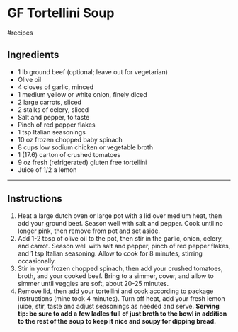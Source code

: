 # GF Tortellini Soup

#recipes 

## Ingredients

- 1 lb ground beef (optional; leave out for vegetarian)
- Olive oil
- 4 cloves of garlic, minced
- 1 medium yellow or white onion, finely diced
- 2 large carrots, sliced
- 2 stalks of celery, sliced
- Salt and pepper, to taste
- Pinch of red pepper flakes
- 1 tsp Italian seasonings
- 10 oz frozen chopped baby spinach
- 8 cups low sodium chicken or vegetable broth
- 1 (17.6) carton of crushed tomatoes
- 9 oz fresh (refrigerated) gluten free tortellini
- Juice of 1/2 a lemon


---

## Instructions

1. Heat a large dutch oven or large pot with a lid over medium heat, then add your ground beef. Season well with salt and pepper. Cook until no longer pink, then remove from pot and set aside. 
2. Add 1-2 tbsp of olive oil to the pot, then stir in the garlic, onion, celery, and carrot. Season well with salt and pepper, pinch of red pepper flakes, and 1 tsp Italian seasoning. Allow to cook for 8 minutes, stirring occasionally.
3. Stir in your frozen chopped spinach, then add your crushed tomatoes, broth, and your cooked beef. Bring to a simmer, cover, and allow to simmer until veggies are soft, about 20-25 minutes.
4. Remove lid, then add your tortellini and cook according to package instructions (mine took 4 minutes). Turn off heat, add your fresh lemon juice, stir, taste and adjust seasonings as needed and serve. **Serving tip: be sure to add a few ladles full of just broth to the bowl in addition to the rest of the soup to keep it nice and soupy for dipping bread.**